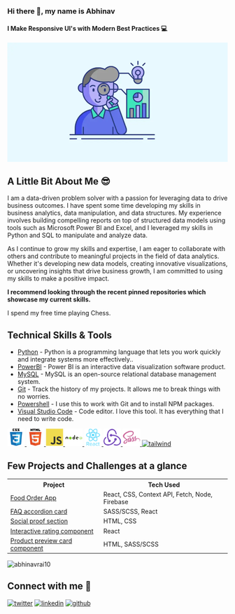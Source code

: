 ### Hi there 👋, my name is Abhinav
#### I Make Responsive UI's with Modern Best Practices 💻
![I Make Responsive UI with Modern Best Practices](/images/Capture.PNG)

## A Little Bit About Me :sunglasses:

I am a data-driven problem solver with a passion for leveraging data to drive business outcomes. I have spent some time developing my skills in business analytics, data manipulation, and data structures. My experience involves building compelling reports on top of structured data models using tools such as Microsoft Power BI and Excel, and I leveraged my skills in Python and SQL to manipulate and analyze data.

As I continue to grow my skills and expertise, I am eager to collaborate with others and contribute to meaningful projects in the field of data analytics. Whether it's developing new data models, creating innovative visualizations, or uncovering insights that drive business growth, I am committed to using my skills to make a positive impact.

**I recommend looking through the recent pinned repositories which showcase my current skills.**

I spend my free time playing Chess.

## Technical Skills & Tools

- [Python](https://www.python.org/) - Python is a programming language that lets you work quickly and integrate systems more effectively..
- [PowerBI](https://powerbi.microsoft.com/en-au/) - Power BI is an interactive data visualization software product.
- [MySQL](https://www.mysql.com/) - MySQL is an open-source relational database management system.
- [Git](https://git-scm.com/) - Track the history of my projects. It allows me to break things with no worries.
- [Powershell](https://learn.microsoft.com/en-us/powershell/) - I use this to work with Git and to install NPM packages.
- [Visual Studio Code](https://code.visualstudio.com/) - Code editor. I love this tool. It has everything that I need to write code.

<p align="left"><a href="https://www.w3schools.com/css/" target="_blank" rel="noreferrer"> <img src="https://raw.githubusercontent.com/devicons/devicon/master/icons/css3/css3-original-wordmark.svg" alt="css3" width="40" height="40"/> </a> 
<a href="https://www.w3.org/html/" target="_blank" rel="noreferrer"> <img src="https://raw.githubusercontent.com/devicons/devicon/master/icons/html5/html5-original-wordmark.svg" alt="html5" width="40" height="40"/> </a> 
<a href="https://developer.mozilla.org/en-US/docs/Web/JavaScript" target="_blank" rel="noreferrer"> <img src="https://raw.githubusercontent.com/devicons/devicon/master/icons/javascript/javascript-original.svg" alt="javascript" width="40" height="40"/> </a> 
<a href="https://nodejs.org" target="_blank" rel="noreferrer"> <img src="https://raw.githubusercontent.com/devicons/devicon/master/icons/nodejs/nodejs-original-wordmark.svg" alt="nodejs" width="40" height="40"/> </a> <a href="https://reactjs.org/" target="_blank" rel="noreferrer"> <img src="https://raw.githubusercontent.com/devicons/devicon/master/icons/react/react-original-wordmark.svg" alt="react" width="40" height="40"/> </a> 
<a href="https://redux.js.org" target="_blank" rel="noreferrer"> <img src="https://raw.githubusercontent.com/devicons/devicon/master/icons/redux/redux-original.svg" alt="redux" width="40" height="40"/> </a> 
<a href="https://sass-lang.com" target="_blank" rel="noreferrer"> <img src="https://raw.githubusercontent.com/devicons/devicon/master/icons/sass/sass-original.svg" alt="sass" width="40" height="40"/> </a> 
<a href="https://tailwindcss.com/" target="_blank" rel="noreferrer"> <img src="https://www.vectorlogo.zone/logos/tailwindcss/tailwindcss-icon.svg" alt="tailwind" width="40" height="40"/> </a> </p>

## Few Projects and Challenges at a glance

<table>
  <tr>
    <th>Project</th>
    <th>Tech Used</th>
  </tr>
   <tr>
    <td><a target="_blank" href="https://abhinavrai10.github.io/food-order-app/">Food Order App</a></td>
    <td>React, CSS, Context API, Fetch, Node, Firebase</td>
  </tr>
  <tr>
    <td><a target="_blank" href="https://faq-accordion-card-abhinavrai10.vercel.app/">FAQ accordion card</a></td>
    <td>SASS/SCSS, React</td>
  </tr>
  <tr>
    <td><a target="_blank" href="https://abhinavrai10.github.io/social-proof-section-master/">Social proof section</a></td>
    <td>HTML, CSS</td>
  </tr>
  <tr>
    <td><a target="_blank" href="https://abhinavrai10.github.io/interactive-rating-component-main/">Interactive rating component</a></td>
    <td>React</td>
  </tr>
  <tr>
    <td><a target="_blank" href="https://abhinavrai10.github.io/product-card-component-main/">Product preview card component</a></td>
    <td>HTML, SASS/SCSS</td>
  </tr>
</table>

<p><img align="center" src="https://github-readme-stats.vercel.app/api/top-langs?username=abhinavrai10&show_icons=true&locale=en&layout=compact" alt="abhinavrai10" /></p>

## Connect with me 💬
<div align="left">
<a href="https://twitter.com/abhinav_rai_10" target="_blank"><img src='https://cdn.jsdelivr.net/npm/simple-icons@3.0.1/icons/twitter.svg' alt='twitter' height='40'></a>
<a href="https://www.linkedin.com/in/abhinav-rai-b59a61149/" target="_blank"><img src='https://cdn.jsdelivr.net/npm/simple-icons@3.0.1/icons/linkedin.svg' alt='linkedin' height='40'></a>
<a href="https://github.com/abhinavrai10" target="_blank"><img src='https://cdn.jsdelivr.net/npm/simple-icons@3.0.1/icons/github.svg' alt='github' height='40'></a>
</div>
